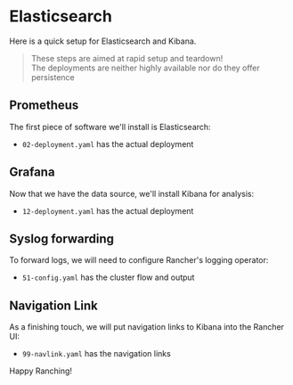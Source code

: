 # Elasticsearch

Here is a quick setup for Elasticsearch and Kibana.

> These steps are aimed at rapid setup and teardown!  
> The deployments are neither highly available nor do they offer persistence 

## Prometheus

The first piece of software we'll install is Elasticsearch:

- `02-deployment.yaml` has the actual deployment

## Grafana

Now that we have the data source, we'll install Kibana for analysis:

- `12-deployment.yaml` has the actual deployment

## Syslog forwarding 

To forward logs, we will need to configure Rancher's logging operator:

- `51-config.yaml` has the cluster flow and output

## Navigation Link

As a finishing touch, we will put navigation links to Kibana into the Rancher UI:

- `99-navlink.yaml` has the navigation links

Happy Ranching!
